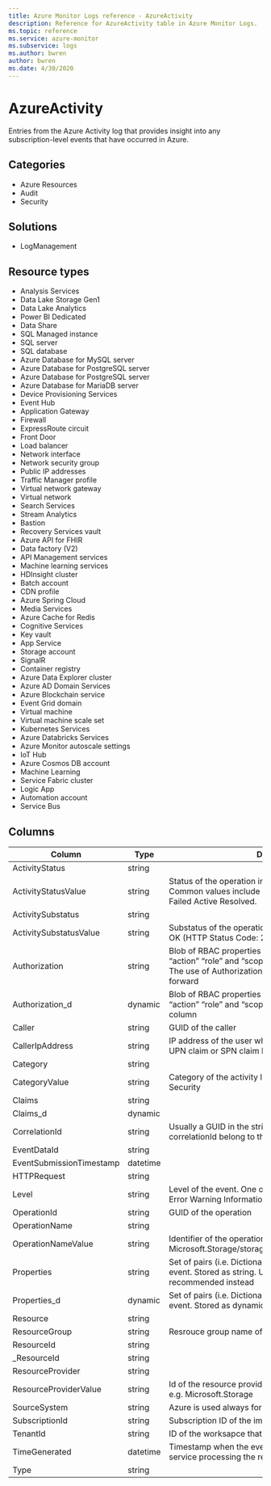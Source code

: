 ```yaml
---
title: Azure Monitor Logs reference - AzureActivity
description: Reference for AzureActivity table in Azure Monitor Logs.
ms.topic: reference
ms.service: azure-monitor
ms.subservice: logs
ms.author: bwren
author: bwren
ms.date: 4/30/2020
---
```


# AzureActivity

 Entries from the Azure Activity log that provides insight into any subscription-level events that have occurred in Azure.

## Categories

- Azure Resources
- Audit
- Security
## Solutions

- LogManagement
## Resource types

- Analysis Services
- Data Lake Storage Gen1
- Data Lake Analytics
- Power BI Dedicated
- Data Share
- SQL Managed instance
- SQL server
- SQL database
- Azure Database for MySQL server
- Azure Database for PostgreSQL server
- Azure Database for PostgreSQL server
- Azure Database for MariaDB server
- Device Provisioning Services
- Event Hub
- Application Gateway
- Firewall
- ExpressRoute circuit
- Front Door
- Load balancer
- Network interface
- Network security group
- Public IP addresses
- Traffic Manager profile
- Virtual network gateway
- Virtual network
- Search Services
- Stream Analytics
- Bastion
- Recovery Services vault
- Azure API for FHIR
- Data factory (V2)
- API Management services
- Machine learning services
- HDInsight cluster
- Batch account
- CDN profile
- Azure Spring Cloud
- Media Services
- Azure Cache for Redis
- Cognitive Services
- Key vault
- App Service
- Storage account
- SignalR
- Container registry
- Azure Data Explorer cluster
- Azure AD Domain Services
- Azure Blockchain service
- Event Grid domain
- Virtual machine
- Virtual machine scale set
- Kubernetes Services
- Azure Databricks Services
- Azure Monitor autoscale settings
- IoT Hub
- Azure Cosmos DB account
- Machine Learning
- Service Fabric cluster
- Logic App
- Automation account
- Service Bus




## Columns

|Column|Type|Description|
|---|---|---|
|ActivityStatus|string||
|ActivityStatusValue|string|Status of the operation in display-friendly format. Common values include Started In Progress Succeeded Failed Active Resolved.|
|ActivitySubstatus|string||
|ActivitySubstatusValue|string|Substatus of the operation  in display-friendly format. E.g. OK (HTTP Status Code: 200)|
|Authorization|string|Blob of RBAC properties of the event. Usually includes the “action” “role” and “scope” properties. Stored as string. The use of Authorization_d should be preferred going forward|
|Authorization_d|dynamic|Blob of RBAC properties of the event. Usually includes the “action” “role” and “scope” properties. Stored as dynamic column|
|Caller|string|GUID of the caller|
|CallerIpAddress|string|IP address of the user who has performed the operation UPN claim or SPN claim based on availability.|
|Category|string||
|CategoryValue|string|Category of the activity log e.g. Administrative Policy Security|
|Claims|string||
|Claims_d|dynamic||
|CorrelationId|string|Usually a GUID in the string format. Events that share a correlationId belong to the same uber action.|
|EventDataId|string||
|EventSubmissionTimestamp|datetime||
|HTTPRequest|string||
|Level|string|Level of the event. One of the following values: Critical Error Warning Informational and Verbose|
|OperationId|string|GUID of the operation|
|OperationName|string||
|OperationNameValue|string|Identifier of the operation e.g. Microsoft.Storage/storageAccounts/listAccountSas/action|
|Properties|string|Set of <Key Value> pairs (i.e. Dictionary) describing the details of the event. Stored as string. Usage of Properties_d is recommended instead|
|Properties_d|dynamic|Set of <Key Value> pairs (i.e. Dictionary) describing the details of the event. Stored as dynamic column|
|Resource|string||
|ResourceGroup|string|Resrouce group name of the impacted resource.|
|ResourceId|string||
|_ResourceId|string||
|ResourceProvider|string||
|ResourceProviderValue|string|Id of the resource provider for the impacted resource - e.g. Microsoft.Storage|
|SourceSystem|string|Azure is used always for AzureActivity|
|SubscriptionId|string|Subscription ID of the impacted resource.|
|TenantId|string|ID of the worksapce that stores this record|
|TimeGenerated|datetime|Timestamp when the event was generated by the Azure service processing the request corresponding the event.|
|Type|string||
